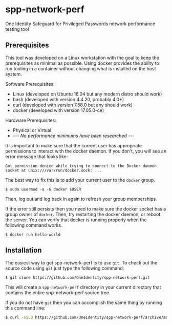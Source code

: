 # spp-network-perf
One Identity Safeguard for Privileged Passwords network performance testing tool

## Prerequisites
This tool was developed on a Linux workstation with the goal to keep the
prerequisites as minimal as possible. Using docker provides the ability to run
tooling in a container without changing what is installed on the host system.

Software Prerequisites:
- Linux (developed on Ubuntu 16.04 but any modern distro should work)
- bash (developed with version 4.4.20, probably 4.0+)
- curl (developed with version 7.58.0 but any should work)
- docker (developed with version 17.05.0-ce)

Hardware Prerequisites:
- Physical or Virtual
- --- _No performance minimums have been researched_ ---

It is important to make sure that the current user has appropriate permissions
to interact with the docker daemon. If you don't, you will see an error message
that looks like:

```
Got permission denied while trying to connect to the Docker daemon socket at unix:///var/run/docker.sock: ...
```

The best way to fix this is to add your current user to the `docker` group.

```
$ sudo usermod -a -G docker $USER
```

Then, log out and log back in again to refresh your group memberships.

If the error still persists then you need to make sure the docker socket has a
group owner of `docker`. Then, try restarting the docker daemon, or reboot the
server. You can verify that docker is running properly when the following
command works.

```
$ docker run hello-world
```

## Installation
The easiest way to get spp-network-perf is to use `git`. To check out the source
code using `git` just type the following command:

```Bash
$ git clone https://github.com/OneIdentity/spp-network-perf.git
```

This will create a `spp-network-perf` directory in your current directory that
contains the entire spp-network-perf source tree.

If you do not have `git` then you can accomplish the same thing by running this
command line:

```Bash
$ curl -sSLO https://github.com/OneIdentity/spp-network-perf/archive/master.zip; unzip master.zip; rm master.zip; mv spp-network-perf-master spp-network-perf
```


